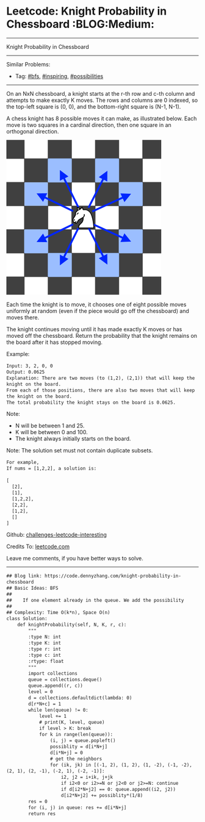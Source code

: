 # Leetcode: Knight Probability in Chessboard     :BLOG:Medium:


---

Knight Probability in Chessboard  

---

Similar Problems:  
-   Tag: [#bfs](https://code.dennyzhang.com/tag/bfs), [#inspiring](https://code.dennyzhang.com/tag/inspiring), [#possibilities](https://code.dennyzhang.com/tag/possibilities)

---

On an NxN chessboard, a knight starts at the r-th row and c-th column and attempts to make exactly K moves. The rows and columns are 0 indexed, so the top-left square is (0, 0), and the bottom-right square is (N-1, N-1).  

A chess knight has 8 possible moves it can make, as illustrated below. Each move is two squares in a cardinal direction, then one square in an orthogonal direction.  

![img](//raw.githubusercontent.com/DennyZhang/images/master/code/knight.png)  

Each time the knight is to move, it chooses one of eight possible moves uniformly at random (even if the piece would go off the chessboard) and moves there.  

The knight continues moving until it has made exactly K moves or has moved off the chessboard. Return the probability that the knight remains on the board after it has stopped moving.  

Example:  

    Input: 3, 2, 0, 0
    Output: 0.0625
    Explanation: There are two moves (to (1,2), (2,1)) that will keep the knight on the board.
    From each of those positions, there are also two moves that will keep the knight on the board.
    The total probability the knight stays on the board is 0.0625.

Note:  
-   N will be between 1 and 25.
-   K will be between 0 and 100.
-   The knight always initially starts on the board.

Note: The solution set must not contain duplicate subsets.  

    For example,
    If nums = [1,2,2], a solution is:
    
    [
      [2],
      [1],
      [1,2,2],
      [2,2],
      [1,2],
      []
    ]

Github: [challenges-leetcode-interesting](https://github.com/DennyZhang/challenges-leetcode-interesting/tree/master/knight-probability-in-chessboard)  

Credits To: [leetcode.com](https://leetcode.com/problems/knight-probability-in-chessboard/description/)  

Leave me comments, if you have better ways to solve.  

---

    ## Blog link: https://code.dennyzhang.com/knight-probability-in-chessboard
    ## Basic Ideas: BFS
    ##
    ##    If one element already in the queue. We add the possibility
    ##
    ## Complexity: Time O(k*n), Space O(n)
    class Solution:
        def knightProbability(self, N, K, r, c):
            """
            :type N: int
            :type K: int
            :type r: int
            :type c: int
            :rtype: float
            """
            import collections
            queue = collections.deque()
            queue.append((r, c))
            level = 0
            d = collections.defaultdict(lambda: 0)
            d[r*N+c] = 1
            while len(queue) != 0:
                level += 1
                # print(K, level, queue)
                if level > K: break
                for k in range(len(queue)):
                    (i, j) = queue.popleft()
                    possiblity = d[i*N+j]
                    d[i*N+j] = 0
                    # get the neighbors
                    for (ik, jk) in [(-1, 2), (1, 2), (1, -2), (-1, -2), (2, 1), (2, -1), (-2, 1), (-2, -1)]:
                        i2, j2 = i+ik, j+jk
                        if i2<0 or i2>=N or j2<0 or j2>=N: continue
                        if d[i2*N+j2] == 0: queue.append((i2, j2))
                        d[i2*N+j2] += possiblity*(1/8)
            res = 0
            for (i, j) in queue: res += d[i*N+j]
            return res